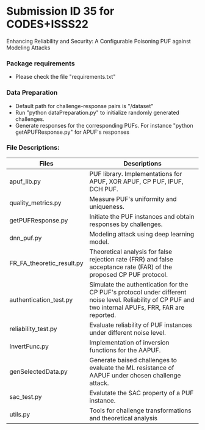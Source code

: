 # Submission ID 35 for CODES+ISSS22
Enhancing Reliability and Security: A Configurable Poisoning PUF against Modeling Attacks

### Package requirements
- Please check the file "requirements.txt"

### Data Preparation

- Default path for challenge-response pairs is "/dataset"
- Run "python dataPreparation.py" to initialize randomly generated challenges.
- Generate responses for the corresponding PUFs. For instance "python getAPUFResponse.py" for APUF's responses

### File Descriptions:
|   Files| Descriptions  |
| ------------ | ------------ |
|  apuf_lib.py |PUF library. Implementations for APUF, XOR APUF, CP PUF, IPUF, DCH PUF.|
|  quality_metrics.py |  Measure PUF's uniformity and uniqueness. |
|  getPUFResponse.py|  Initiate the PUF instances and obtain responses by challenges.|
| dnn_puf.py |Modeling attack using deep learning model.|
|FR_FA_theoretic_result.py|Theoretical analysis for false rejection rate (FRR) and false acceptance rate (FAR) of the proposed CP PUF protocol.|
|authentication_test.py|Simulate the authentication for the CP PUF's protocol under different noise level. Reliability of CP PUF and two internal APUFs, FRR, FAR are reported.|
|reliability_test.py|Evaluate reliability of PUF instances under different noise level.|
|InvertFunc.py|Implementation of inversion functions for the AAPUF.|
|genSelectedData.py|Generate baised challenges to evaluate the ML resistance of AAPUF under chosen challenge attack.|
|sac_test.py|Evalutate the SAC property of a PUF instance.|
|utils.py|Tools for challenge transformations and theoretical analysis|
